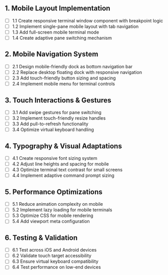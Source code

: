 ## 1. Mobile Layout Implementation

- [ ] 1.1 Create responsive terminal window component with breakpoint logic
- [ ] 1.2 Implement single-pane mobile layout with tab navigation
- [ ] 1.3 Add full-screen mobile terminal mode
- [ ] 1.4 Create adaptive pane switching mechanism

## 2. Mobile Navigation System

- [ ] 2.1 Design mobile-friendly dock as bottom navigation bar
- [ ] 2.2 Replace desktop floating dock with responsive navigation
- [ ] 2.3 Add touch-friendly button sizing and spacing
- [ ] 2.4 Implement mobile menu for terminal controls

## 3. Touch Interactions & Gestures

- [ ] 3.1 Add swipe gestures for pane switching
- [ ] 3.2 Implement touch-friendly resize handles
- [ ] 3.3 Add pull-to-refresh functionality
- [ ] 3.4 Optimize virtual keyboard handling

## 4. Typography & Visual Adaptations

- [ ] 4.1 Create responsive font sizing system
- [ ] 4.2 Adjust line heights and spacing for mobile
- [ ] 4.3 Optimize terminal text contrast for small screens
- [ ] 4.4 Implement adaptive command prompt sizing

## 5. Performance Optimizations

- [ ] 5.1 Reduce animation complexity on mobile
- [ ] 5.2 Implement lazy loading for mobile terminals
- [ ] 5.3 Optimize CSS for mobile rendering
- [ ] 5.4 Add viewport meta configuration

## 6. Testing & Validation

- [ ] 6.1 Test across iOS and Android devices
- [ ] 6.2 Validate touch target accessibility
- [ ] 6.3 Ensure virtual keyboard compatibility
- [ ] 6.4 Test performance on low-end devices
